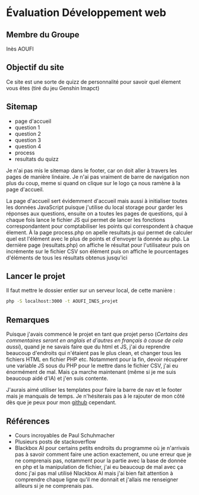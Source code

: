 # Évaluation Développement web
## Membre du Groupe
Inès AOUFI

## Objectif du site
Ce site est une sorte de quizz de personnalité pour savoir quel élement vous êtes (tiré du jeu Genshin Imapct)

## Sitemap
- page d'accueil
- question 1
- question 2
- question 3
- question 4
- process
- resultats du quizz

Je n'ai pas mis le sitemap dans le footer, car on doit aller à travers les pages de manière linéaire.
Je n'ai pas vraiment de barre de navigation non plus du coup, meme si quand on clique sur le logo ça nous ramène à la page d'accueil.

La page d'accueil sert évidemment d'accueil mais aussi à initialiser toutes les données JavaScript puisque j'utilise du local storage pour garder les réponses aux questions, ensuite on a toutes les pages de questions, qui à chaque fois lance le fichier JS qui permet de lancer les fonctions correspondantent pour comptabiliser les points qui correspondent à chaque élement. À la page process.php on apelle resultats.js qui permet de calculer quel est l'élément avec le plus de points et d'envoyer la donnée au php. La dernière page (resultats.php) on affiche le résultat pour l'utilisateur puis on incrémente sur le fichier CSV son élément puis on affiche le pourcentages d'éléments de tous les résultats obtenus jusqu'ici

## Lancer le projet
Il faut mettre le dossier entier sur un serveur local, de cette manière :
```bash
php -S localhost:3000 -t AOUFI_INES_projet
```

## Remarques
Puisque j'avais commencé le projet en tant que projet perso (*Certains des commentaires seront en anglais et d'autres en français à cause de cela aussi*), quand je ne savais faire que du html et JS, j'ai du reprendre beaucoup d'endroits qui n'étaient pas le plus clean, et changer tous les fichiers HTML en fichier PHP etc. Notamment pour la fin, devoir récupérer une variable JS sous du PHP pour le mettre dans le fichier CSV, j'ai eu énormément de mal. Mais ça marche maintenant (même si je me suis beaucoup aidé d'IA) et j'en suis contente.

J'aurais aimé utiliser les templates pour faire la barre de nav et le footer mais je manquais de temps. Je n'hésiterais pas à le rajouter de mon côté dès que je peux pour mon [github](https://ines-aoufi.github.io/) cependant.

## Références
- Cours incroyables de Paul Schuhmacher
- Plusieurs posts de stackoverflow
- Blackbox AI pour certains petits endroits du programme où je n'arrivais pas à savoir comment faire une action exactement, ou une erreur que je ne comprenais pas, notamment pour la partie avec la base de donnée en php et la manipulation de fichier, j'ai eu beaucoup de mal avec ça donc j'ai pas mal utilisé Nlackbox AI mais j'ai bien fait attention à comprendre chaque ligne qu'il me donnait et j'allais me renseigner ailleurs si je ne comprenais pas.